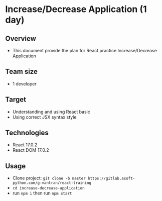 # Increase/Decrease Application (1 day)

## Overview

- This document provide the plan for React practice Increase/Decrease Application

## Team size

- 1 developer

## Target

- Understanding and using React basic
- Using correct JSX syntax style

## Technologies

- React 17.0.2
- React DOM 17.0.2

## Usage

- Clone project: `git clone -b master https://gitlab.asoft-python.com/g-vantran/react-training`
- `cd increase-decrease-application`
- run `npm i` then run `npm start`
